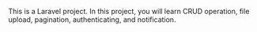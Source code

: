 This is a Laravel project. In this project, you will learn CRUD operation, file upload, pagination, authenticating, and notification.
